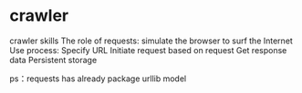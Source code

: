 # crawler
crawler skills
The role of requests: simulate the browser to surf the Internet
Use process:
Specify URL
Initiate request based on request
Get response data
Persistent storage

ps：requests has already package urllib model